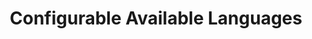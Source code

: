 ---
slug: configurable-languages
version: v1.290.0
title: Configurable Available Languages
tags: ['Scripts']
image: ./configurable-languages.png
description: Windmill supports many languages, but organizations usually only use a few, now you can configure the languages that are visible and their order.
features:
  [
    'Applies to scripts, flows and apps.',
    'Global to all users within a workspace.',
    'Only configurable by admins.',
  ]
docs: /docs/script_editor/settings#language
---